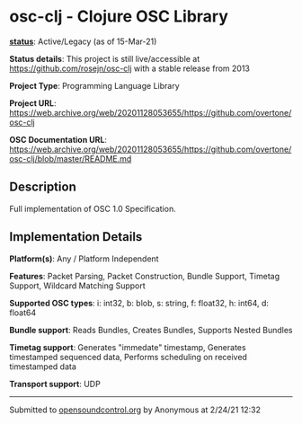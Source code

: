 # osc-clj - Clojure OSC Library

**[status](../implementation-status.html)**: Active/Legacy (as of 15-Mar-21)

**Status details**: 
This project is still live/accessible at https://github.com/rosejn/osc-clj with a stable release from 2013

**Project Type**: Programming Language Library

**Project URL**: <https://web.archive.org/web/20201128053655/https://github.com/overtone/osc-clj>

**OSC Documentation URL**: <https://web.archive.org/web/20201128053655/https://github.com/overtone/osc-clj/blob/master/README.md>

## Description

Full implementation of OSC 1.0 Specification.

## Implementation Details

**Platform(s)**: Any / Platform Independent

**Features**: Packet Parsing, Packet Construction, Bundle Support, Timetag Support, Wildcard Matching Support

**Supported OSC types**: i: int32, b: blob, s: string, f: float32, h: int64, d: float64

**Bundle support**: Reads Bundles, Creates Bundles, Supports Nested Bundles

**Timetag support**: Generates "immedate" timestamp, Generates timestamped sequenced data, Performs scheduling on received timestamped data

**Transport support**: UDP

---
Submitted to [opensoundcontrol.org](https://opensoundcontrol.org) by Anonymous at 2/24/21 12:32
